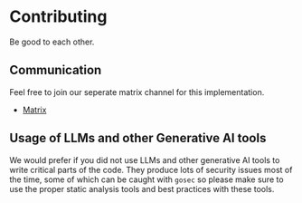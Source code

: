 # Contributing

Be good to each other.

## Communication

Feel free to join our seperate matrix channel for this implementation.

- [Matrix](https://matrix.to/#/#reticulum-go-dev:matrix.org)

## Usage of LLMs and other Generative AI tools

We would prefer if you did not use LLMs and other generative AI tools to write critical parts of the code. They produce lots of security issues most of the time, some of which can be caught with `gosec` so please make sure to use the proper static analysis tools and best practices with these tools. 